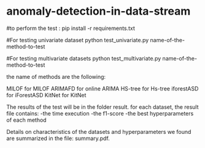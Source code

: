 # anomaly-detection-in-data-stream

#to perform the test :
pip install -r requirements.txt

  #For testing univariate dataset
  python test_univariate.py name-of-the-method-to-test

  #For testing multivariate datasets 
  python test_multivariate.py name-of-the-method-to-test

  the name of methods are the following:

  MILOF for MILOF
  ARIMAFD for online ARIMA
  HS-tree for Hs-tree
  iforestASD for iForestASD
  KitNet for KitNet

The results of the test will be in the folder result. for each dataset, the result file contains:
-the time execution
-the f1-score
-the best hyperparameters of each method


Details on characteristics of the datasets and hyperparameters we found are summarized in the file: summary.pdf. 
